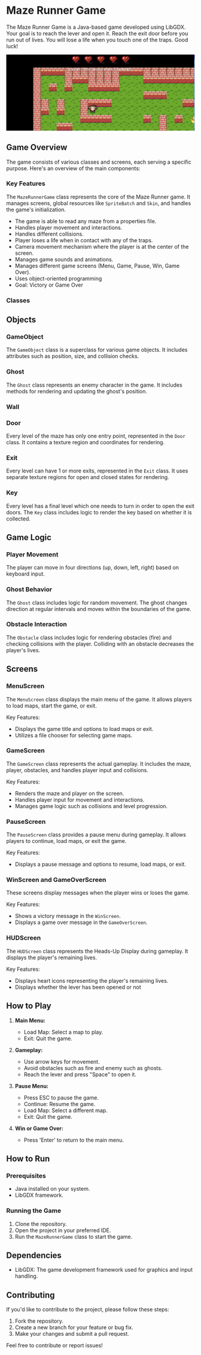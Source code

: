 # Maze Runner Game

The Maze Runner Game is a Java-based game developed using LibGDX. Your goal is to reach the lever and open it.
Reach the exit door before you run out of lives. You will lose a life when you touch one of the traps. Good luck! 

![img_1.png](img_1.png)


## Game Overview

The game consists of various classes and screens, each serving a specific purpose. Here's an overview of the main components:

### Key Features

The `MazeRunnerGame` class represents the core of the Maze Runner game. It manages screens, global resources like `SpriteBatch` and `Skin`, and handles the game's initialization.

- The game is able to read any maze from a properties file.
- Handles player movement and interactions.
- Handles different collisions.
- Player loses a life when in contact with any of the traps.
- Camera movement mechanism where the player is at the center of the screen.
- Manages game sounds and animations.
- Manages different game screens (Menu, Game, Pause, Win, Game Over).
- Uses object-oriented programming
- Goal: Victory or Game Over 


### Classes

## Objects

### GameObject
The `GameObject` class is a superclass for various game objects. It includes attributes such as position, size, and collision checks.

### Ghost
The `Ghost` class represents an enemy character in the game. It includes methods for rendering and updating the ghost's position.

### Wall

### Door
Every level of the maze has only one entry point, represented in the `Door` class. It contains a texture region and coordinates for rendering.

### Exit 
Every level can have 1 or more exits, represented in the `Exit` class. It uses separate texture regions for open and closed states for rendering.

### Key 
Every level has a final level which one needs to turn in order to open the exit doors. The `Key` class includes logic to render the key based on whether it is collected.

## Game Logic

### Player Movement
The player can move in four directions (up, down, left, right) based on keyboard input. 

### Ghost Behavior
The `Ghost` class includes logic for random movement. The ghost changes direction at regular intervals and moves within the boundaries of the game.

### Obstacle Interaction
The `Obstacle` class includes logic for rendering obstacles (fire) and checking collisions with the player. Colliding with an obstacle decreases the player's lives.

## Screens

### MenuScreen

The `MenuScreen` class displays the main menu of the game. It allows players to load maps, start the game, or exit.

Key Features:
- Displays the game title and options to load maps or exit.
- Utilizes a file chooser for selecting game maps.

### GameScreen

The `GameScreen` class represents the actual gameplay. It includes the maze, player, obstacles, and handles player input and collisions.

Key Features:
- Renders the maze and player on the screen.
- Handles player input for movement and interactions.
- Manages game logic such as collisions and level progression.

### PauseScreen

The `PauseScreen` class provides a pause menu during gameplay. It allows players to continue, load maps, or exit the game.

Key Features:
- Displays a pause message and options to resume, load maps, or exit.

### WinScreen and GameOverScreen

These screens display messages when the player wins or loses the game.

Key Features:
- Shows a victory message in the `WinScreen`.
- Displays a game over message in the `GameOverScreen`.

### HUDScreen

The `HUDScreen` class represents the Heads-Up Display during gameplay. It displays the player's remaining lives.

Key Features:
- Displays heart icons representing the player's remaining lives.
- Displays whether the lever has been opened or not

## How to Play

1. **Main Menu:**
    - Load Map: Select a map to play.
    - Exit: Quit the game.

2. **Gameplay:**
    - Use arrow keys for movement.
    - Avoid obstacles such as fire and enemy such as ghosts.
    - Reach the lever and press "Space" to open it.

3. **Pause Menu:**
    - Press ESC to pause the game.
    - Continue: Resume the game.
    - Load Map: Select a different map.
    - Exit: Quit the game.

4. **Win or Game Over:**
    - Press 'Enter' to return to the main menu.

## How to Run

### Prerequisites
- Java installed on your system.
- LibGDX framework.

### Running the Game

1. Clone the repository.
2. Open the project in your preferred IDE.
3. Run the `MazeRunnerGame` class to start the game.

## Dependencies

- LibGDX: The game development framework used for graphics and input handling.


## Contributing

If you'd like to contribute to the project, please follow these steps:

1. Fork the repository.
2. Create a new branch for your feature or bug fix.
3. Make your changes and submit a pull request.

Feel free to contribute or report issues!
